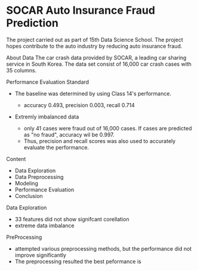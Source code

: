 # SOCAR Auto Insurance Fraud Prediction

The project carried out as part of 15th Data Science School.
The project hopes contribute to the auto industry by reducing auto insurance fraud.


About Data
The car crash data provided by SOCAR, a leading car sharing service in South Korea. 
The data set consist of 16,000 car crash cases with 35 columns.

Performance Evaluation Standard

- The baseline was determined by using Class 14's performance.
  - accuracy 0.493, precision 0.003, recall 0.714 
  
- Extremly imbalanced data
  - only 41 cases were fraud out of 16,000 cases. If cases are predicted as "no fraud", accuracy wil be 0.997.
  - Thus, precision and recall scores was also used to accurately evaluate the performance. 


Content

- Data Exploration
- Data Preprocessing
- Modeling
- Performance Evaluation
- Conclusion


Data Exploration
- 33 features did not show signifcant corellation
- extreme data imbalance

PreProcessing
- attempted various preprocessing methods, but the performance did not improve significantly
- The preprocessing resulted the best peformance is 

